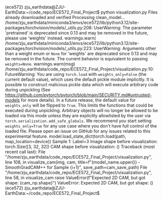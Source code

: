 (ece572) zju_earthdata@ZJU-EarthData:~/code_repo/ECE572_Final_Project$ python visualization.py 
Files already downloaded and verified
Processing clean_model...
/home/zju_earthdata/miniconda3/envs/ece572/lib/python3.12/site-packages/torchvision/models/_utils.py:208: UserWarning: The parameter 'pretrained' is deprecated since 0.13 and may be removed in the future, please use 'weights' instead.
  warnings.warn(
/home/zju_earthdata/miniconda3/envs/ece572/lib/python3.12/site-packages/torchvision/models/_utils.py:223: UserWarning: Arguments other than a weight enum or `None` for 'weights' are deprecated since 0.13 and may be removed in the future. The current behavior is equivalent to passing `weights=None`.
  warnings.warn(msg)
/home/zju_earthdata/code_repo/ECE572_Final_Project/visualization.py:10: FutureWarning: You are using `torch.load` with `weights_only=False` (the current default value), which uses the default pickle module implicitly. It is possible to construct malicious pickle data which will execute arbitrary code during unpickling (See https://github.com/pytorch/pytorch/blob/main/SECURITY.md#untrusted-models for more details). In a future release, the default value for `weights_only` will be flipped to `True`. This limits the functions that could be executed during unpickling. Arbitrary objects will no longer be allowed to be loaded via this mode unless they are explicitly allowlisted by the user via `torch.serialization.add_safe_globals`. We recommend you start setting `weights_only=True` for any use case where you don't have full control of the loaded file. Please open an issue on GitHub for any issues related to this experimental feature.
  model.load_state_dict(torch.load(path, map_location=device))
Sample 1: Label=3
Image shape before visualization: torch.Size([3, 32, 32])
CAM shape before visualization: ()
Traceback (most recent call last):
  File "/home/zju_earthdata/code_repo/ECE572_Final_Project/visualization.py", line 108, in <module>
    visualize_cam(img, cam, title=f"{model_name.upper()} - SmoothGradCAM++ for Sample {i+1}", save_path=cam_save_path)
  File "/home/zju_earthdata/code_repo/ECE572_Final_Project/visualization.py", line 58, in visualize_cam
    raise ValueError(f"Expected 2D CAM, but got shape: {cam_np.shape}")
ValueError: Expected 2D CAM, but got shape: ()
(ece572) zju_earthdata@ZJU-EarthData:~/code_repo/ECE572_Final_Project$ 
